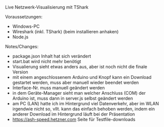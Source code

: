 Live Netzwerk-Visualisierung mit TShark

Voraussetzungen:
- Windows-PC
- Wireshark (inkl. TShark) (beim installieren anhaken)
- Node.js


Notes/Changes: 
- package.json Inhalt hat sich verändert
- start.bat wird nicht mehr benötigt
- Visualierung sieht etwas anders aus, aber ist noch nicht die finale Version
- mit einem angeschlossenem Arduino und Knopf kann ein Download gestartet werden, muss aber manuell wieder beendet werden
- Interface-Nr. muss manuell geändert werden
- in dem Geräte-Manager sieht man welcher Anschluss (COM) der Arduino ist, muss dann in server.js selbst geändert werden
- am PC (LAN) hatte ich im Hintergrund viel Datenverkehr, aber im WLAN irgendwie nicht so, vllt. kann das einfach behoben werden, indem ein anderer Download im Hintergrund läuft bei der Präsentation
- https://ash-speed.hetzner.com Seite für Testfile-downloads

